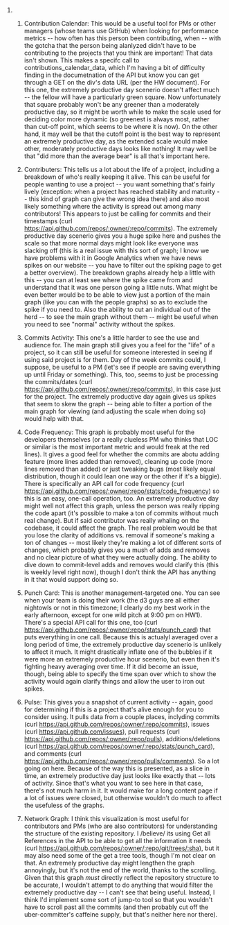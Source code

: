 1. 
	1. Contribution Calendar:  This would be a useful tool for PMs or other managers (whose teams use GitHub) when looking for performance metrics -- how often has this person been contributing, when -- with the gotcha that the person being alanlyzed didn't have to be contributing to the projects that you think are important!  That data isn't shown.  This makes a specifc call to contributions_calendar_data, which I'm having a bit of difficulty finding in the documetnation of the API but know you can get through a GET on the div's data URL (per the HW document).  For this one, the extremely productive day scenerio doesn't affect much -- the fellow will have a particularly green square.  Now unfortunately that square probably won't be any greener than a moderately productive day, so it might be worth while to make the scale used for deciding color more dynamic (so greenest is always most, rather than cut-off point, which seems to be where it is now).  On the other hand, it may well be that the cutoff point is the best way to represent an extremely productive day, as the extended scale would make other, moderately productive days looks like nothing!  It may well be that "did more than the average bear" is all that's important here.
	
	2. Contributers:  This tells us a lot about the life of a project, including a breakdown of who's really keeping it alive.  This can be useful for people wanting to use a project -- you want something that's fairly lively (exception: when a project has reached stability and maturity -- this kind of graph can give the wrong idea there) and also most likely something where the activity is spread out among many contributors!  This appears to just be calling for commits and their timestamps (curl https://api.github.com/repos/:owner/:repo/commits).  The extremely productive day scenerio gives you a huge spike here and pushes the scale so that more normal days might look like everyone was slacking off (this is a real issue with this sort of graph; I know we have problems with it in Google Analytics when we have news spikes on our website -- you have to filter out the spiking page to get a better overview).  The breakdown graphs already help a little with this -- you can at least see where the spike came from and understand that it was one person going a little nuts.  What might be even better would be to be able to view just a portion of the main graph (like you can with the people graphs) so as to exclude the spike if you need to.  Also the ability to cut an individual out of the herd -- to see the main graph without them -- might be useful when  you need to see "normal" activity without the spikes.
	
	3. Commits Activity: This one's a little harder to see the use and audience for.  The main graph still gives you a feel for the "life" of a project, so it can still be useful for someone interested in seeing if using said project is for them.  Day of the week commits could, I suppose, be useful to a PM (let's see if people are saving everything up until Friday or something).  This, too, seems to just be processing the commits/dates (curl https://api.github.com/repos/:owner/:repo/commits), in this case just for the project.  The extremely productive day again gives us spikes that seem to skew the graph -- being able to filter a portion of the main graph for viewing (and adjusting the scale when doing so) would help with that.
	
	4. Code Frequency:  This graph is probably most useful for the developers themselves (or a really clueless PM who thinks that LOC or similar is the most important metric and would freak at the red lines).  It gives a good feel for whether the commits are abotu adding feature (more lines added than removed), cleaning up code (more lines removed than added) or just tweaking bugs (most likely equal distribution, though it could lean one way or the other if it's a biggie).  There is specifically an API call for code frequency (curl https://api.github.com/repos/:owner/:repo/stats/code_frequency) so this is an easy, one-call operation, too.  An extremely productive day might well not affect this graph, unless the person was really ripping the code apart (it's possible to make a ton of commits without much real change).  But if said contributor was really whaling on the codebase, it could affect the graph.  The real problem would be that you lose the clarity of additions vs. removal if someone's making a ton of changes -- most likely they're making a lot of different sorts of changes, which probably gives you a mush of adds and removes and no clear picture of what they were actually doing.  The ability to dive down to commit-level adds and removes would clarify this (this is weekly level right now), though I don't think the API has anything in it that would support doing so.
	
	5. Punch Card:  This is another management-targeted one.  You can see when your team is doing their work (the d3 guys are all either nightowls or not in this timezone; I clearly do my best work in the early afternoon, except for one wild pitch at 9:00 pm on HW1).  There's a special API call for this one, too (curl https://api.github.com/repos/:owner/:repo/stats/punch_card) that puts everything in one call.   Because this is actualyl averaged over a long period of time, the extremely productive day scenerio is unlikely to affect it much.  It might drastically inflate one of the bubbles if it were more an extremely productive hour scenerio, but even then it's fighting heavy averaging over time.  If it did become an issue, though, being able to specify the time span over which to show the activity would again clarify things and allow the user to iron out spikes.
	
	6. Pulse: This gives you a snapshot of current activity -- again, good for determining if this is a project that's alive enough for you to consider using.  It pulls data from a couple places, inclyding commits (curl https://api.github.com/repos/:owner/:repo/commits),  issues (curl https://api.github.com/issues), pull requests (curl https://api.github.com/repos/:owner/:repo/pulls), additions/deletions (curl https://api.github.com/repos/:owner/:repo/stats/punch_card), and comments (curl https://api.github.com/repos/:owner/:repo/pulls/comments).  So a lot going on here.  Because of the way this is presented, as a slice in time, an extremely productive day just looks like exactly that -- lots of activity.  Since that's what you want to see here in that case, there's not much harm in it.    It would make for a long content page if a lot of issues were closed, but otherwise wouldn't do much to affect the usefuless of the graphs.  

	7. Network Graph: I think this visualization is most useful for contributors and PMs (who are also contributors) for understanding the structure of the existing repository.  I /believe/ its using Get all References in the API to be able to get all the information it needs (curl https://api.github.com/repos/:owner/:repo/git/trees/:sha), but it may also need some of the get a tree tools, though I'm not clear on that.   An extremely productive day might lengthen the graph annoyingly, but it's not the end of the world, thanks to the scrolling.  Given that this graph *must* directly reflect the repository structure to be accurate, I wouldn't attempt to do anything that would filter the extremely productive day -- I can't see that being useful.  Instead, I think I'd implement some sort of jump-to tool so that you wouldn't have to scroll past all the commits (and then probably cut off the uber-committer's caffeine supply, but that's neither here nor there).